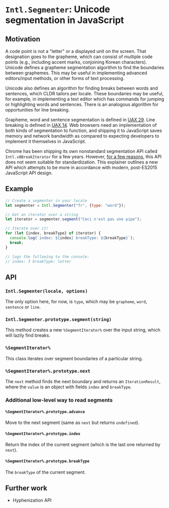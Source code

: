 # `Intl.Segmenter`: Unicode segmentation in JavaScript

## Motivation

A code point is not a "letter" or a displayed unit on the screen. That designation goes to the grapheme, which can consist of multiple code points (e.g., including accent marks, conjoining Korean characters). Unicode defines a grapheme segmentation algorithm to find the boundaries between graphemes. This may be useful in implementing advanced editors/input methods, or other forms of text processing.

Unicode also defines an algorithm for finding breaks between words and sentences, which CLDR tailors per locale. These boundaries may be useful, for example, in implementing a text editor which has commands for jumping or highlighting words and sentences. There is an analogous algorithm for opportunities for line breaking.

Grapheme, word and sentence segmentation is defined in [UAX 29](http://unicode.org/reports/tr29/). Line breaking is defined in [UAX 14](http://www.unicode.org/reports/tr14/). Web browsers need an implementation of both kinds of segmentation to function, and shipping it to JavaScript saves memory and network bandwidth as compared to expecting developers to implement it themselves in JavaScript.

Chrome has been shipping its own nonstandard segmentation API called `Intl.v8BreakIterator` for a few years. However, [for a few reasons](https://github.com/tc39/ecma402/issues/60#issuecomment-194041835), this API does not seem suitable for standardization. This explainer outlines a new API which attempts to be more in accordance with modern, post-ES2015 JavaScript API design.

## Example

```js
// Create a segmenter in your locale
let segmenter = Intl.Segmenter("fr", {type: "word"});

// Get an iterator over a string
let iterator = segmenter.segment("Ceci n'est pas une pipe");

// Iterate over it!
for (let {index, breakType} of iterator) {
  console.log(`index: ${index} breakType: ${breakType}`);
  break;
}

// logs the following to the console:
// index: 3 breakType: letter
```

## API

### `Intl.Segmenter(locale, options)`

The only option here, for now, is `type`, which may be `grapheme`, `word`, `sentence` or `line`.

### `Intl.Segmenter.prototype.segment(string)`

This method creates a new `%SegmentIterator%` over the input string, which will lazily find breaks.

### `%SegmentIterator%`

This class iterates over segment boundaries of a particular string.

### `%SegmentIterator%.prototype.next`

The `next` method finds the next boundary and returns an `IterationResult`, where the `value` is an object with fields `index` and `breakType`.

### Additional low-level way to read segments

#### `%SegmentIterator%.prototype.advance`

Move to the next segment (same as `next` but returns `undefined`).

#### `%SegmentIterator%.prototype.index`

Return the index of the current segment (which is the last one returned by `next`).

#### `%SegmentIterator%.prototype.breakType`

The `breakType` of the current segment.

## Further work

- Hyphenization API
